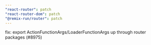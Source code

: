 ```yaml
---
"react-router": patch
"react-router-dom": patch
"@remix-run/router": patch
---
```


fix: export ActionFunctionArgs/LoaderFunctionArgs up through router packages (#8975)
